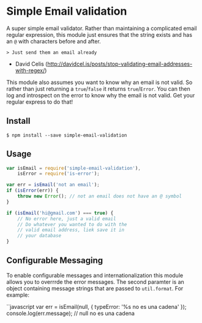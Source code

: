 # Simple Email validation

A super simple email validator.  Rather than maintaining a complicated email regular expression, this module just ensures that the string exists and has an `@` with characters before and after.

    > Just send them an email already

- David Celis (http://davidcel.is/posts/stop-validating-email-addresses-with-regex/)

This module also assumes you want to know why an email is not valid.  So rather than just returning a `true`/`false` it returns `true`/`Error`.  You can then log and introspect on the error to know why the email is not valid.  Get your regular express to do that!

## Install

```
$ npm install --save simple-email-validation
```

## Usage

```javascript
var isEmail = require('simple-email-validation'),
	isError = require('is-error');

var err = isEmail('not an email');
if (isError(err)) {
	throw new Error(); // not an email does not have an @ symbol
}

if (isEmail('hi@gmail.com') === true) {
	// No error here, just a valid email
	// Do whatever you wanted to do with the
	// valid email address, liek save it in
	// your database
}
```

## Configurable Messaging

To enable configurable messages and internationalization this module allows you to overrrde the error messages.  The second paramter is an object containing message strings that are passed to `util.format`.  For example:

``javascript
var err = isEmail(null, {
	typeError: '%s no es una cadena'
});
console.log(err.message); // null no es una cadena
```
